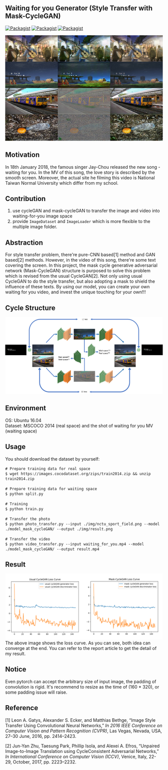 ## Waiting for you Generator (Style Transfer with Mask-CycleGAN)
[![Packagist](https://img.shields.io/badge/Pytorch-0.3.0-red.svg)]()
[![Packagist](https://img.shields.io/badge/Torchvision-0.2.0-red.svg)]()
[![Packagist](https://img.shields.io/badge/Python-3.5.2-blue.svg)]()

![](https://raw.githubusercontent.com/SunnerLi/waiting-for-you-generator/master/img/usual_cycleGAN_result/9_3500.png?token=AK99R3VAW0xMvrh7HeGB41M7zIomwRtEks5acW9dwA%3D%3D)

Motivation
---
In 18th January 2018, the famous singer Jay-Chou released the new song - waiting for you. In the MV of this song, the love story is described by the smooth screen. Moreover, the actual site he filming this video is National Taiwan Normal University which differ from my school.     

Contribution
---
1. use cycleGAN and mask-cycleGAN to transfer the image and video into waiting-for-you image space
2. provide `ImageDataset` and `ImageLoader` which is more flexible to the multiple image folder.    

Abstraction
---
For style transfer problem, there're pure-CNN based[1] method and GAN based[2] methods. However, in the video of this song, there're some text covering the screen. In this project, the mask cycle generative adversarial network (Mask-CycleGAN) structure is purposed to solve this problem which is revised from the usual CycleGAN[2]. Not only using usual CycleGAN to do the style transfer, but also adopting a mask to shield the influence of these texts. By using our model, you can create your own waiting for you video, and invest the unique touching for your own!!!      

Cycle Structure
---
![](https://raw.githubusercontent.com/SunnerLi/waiting-for-you-generator/master/img/article/cycle3.png?token=AK99R1l-LiJeIldqkd30pX0eQ_tsiW9tks5acXd8wA%3D%3D)    

Environment
---
OS: Ubuntu 16.04     
Dataset: MSCOCO 2014 (real space) and the shot of waiting for you MV (waiting space)    

Usage
---
You should download the dataset by yourself:
```
# Prepare training data for real space
$ wget https://images.cocodataset.org/zips/train2014.zip && unzip train2014.zip

# Prepare training data for waiting space
$ python split.py

# Training
$ python train.py

# Transfer the photo
$ python photo_transfer.py --input ./img/nctu_sport_field.png --model ./model_mask_cycleGAN/ --output ./img/result.png

# Transfer the video
$ python video_transfer.py --input waiting_for_you.mp4 --model ./model_mask_cycleGAN/ --output result.mp4
```

Result
---
![](https://raw.githubusercontent.com/SunnerLi/waiting-for-you-generator/master/img/article/loss_merge.png?token=AK99RwEToXKHPcOQTPCGVTmVHP8_Bg91ks5acXBRwA%3D%3D)
The above image shows the loss curve. As you can see, both idea can converge at the end. You can refer to the report article to get the detail of my result.    

Notice
---
Even pytorch can accept the arbitrary size of input image, the padding of convolution is rigid. It's recommend to resize as the time of (160 * 320), or some padding issue will raise.     

Reference
---
[1] Leon A. Gatys, Alexander S. Ecker, and Matthias Bethge, “Image Style Transfer Using Convolutional Neural Networks,” _In 2016 IEEE Conference on Computer Vision and Pattern Recognition (CVPR)_, Las Vegas, Nevada, USA, 27–30 June, 2016, pp. 2414–2423.    

[2] Jun-Yan Zhu, Taesung Park, Phillip Isola, and Alexei A. Efros, “Unpaired Image-to-Image Translation using CycleConsistent Adversarial Networks,” _In International Conference on Computer Vision (ICCV)_, Venice, Italy, 22- 29, October, 2017, pp. 2223–2232.